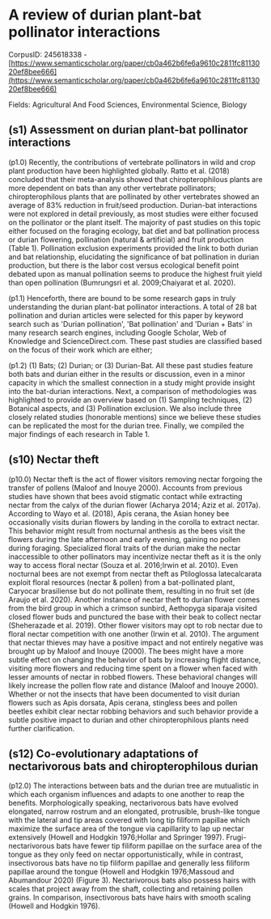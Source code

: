 # A review of durian plant-bat pollinator interactions

CorpusID: 245618338 - [https://www.semanticscholar.org/paper/cb0a462b6fe6a9610c2811fc8113020ef8bee666](https://www.semanticscholar.org/paper/cb0a462b6fe6a9610c2811fc8113020ef8bee666)

Fields: Agricultural And Food Sciences, Environmental Science, Biology

## (s1) Assessment on durian plant-bat pollinator interactions
(p1.0) Recently, the contributions of vertebrate pollinators in wild and crop plant production have been highlighted globally. Ratto et al. (2018) concluded that their meta-analysis showed that chiropterophilous plants are more dependent on bats than any other vertebrate pollinators; chiropterophilous plants that are pollinated by other vertebrates showed an average of 83% reduction in fruit/seed production. Durian-bat interactions were not explored in detail previously, as most studies were either focused on the pollinator or the plant itself. The majority of past studies on this topic either focused on the foraging ecology, bat diet and bat pollination process or durian flowering, pollination (natural & artificial) and fruit production (Table 1). Pollination exclusion experiments provided the link to both durian and bat relationship, elucidating the significance of bat pollination in durian production, but there is the labor cost versus ecological benefit point debated upon as manual pollination seems to produce the highest fruit yield than open pollination (Bumrungsri et al. 2009;Chaiyarat et al. 2020).

(p1.1) Henceforth, there are bound to be some research gaps in truly understanding the durian plant-bat pollinator interactions. A total of 28 bat pollination and durian articles were selected for this paper by keyword search such as 'Durian pollination', 'Bat pollination' and 'Durian + Bats' in many research search engines, including Google Scholar, Web of Knowledge and ScienceDirect.com. These past studies are classified based on the focus of their work which are either;

(p1.2) (1) Bats; (2) Durian; or (3) Durian-Bat. All these past studies feature both bats and durian either in the results or discussion, even in a minor capacity in which the smallest connection in a study might provide insight into the bat-durian interactions. Next, a comparison of methodologies was highlighted to provide an overview based on (1) Sampling techniques, (2) Botanical aspects, and (3) Pollination exclusion. We also include three closely related studies (honorable mentions) since we believe these studies can be replicated the most for the durian tree. Finally, we compiled the major findings of each research in Table 1.
## (s10) Nectar theft
(p10.0) Nectar theft is the act of flower visitors removing nectar forgoing the transfer of pollens (Maloof and Inouye 2000). Accounts from previous studies have shown that bees avoid stigmatic contact while extracting nectar from the calyx of the durian flower (Acharya 2014; Aziz et al. 2017a). According to Wayo et al. (2018), Apis cerana, the Asian honey bee occasionally visits durian flowers by landing in the corolla to extract nectar. This behavior might result from nocturnal anthesis as the bees visit the flowers during the late afternoon and early evening, gaining no pollen during foraging. Specialized floral traits of the durian make the nectar inaccessible to other pollinators may incentivize nectar theft as it is the only way to access floral nectar (Souza et al. 2016;Irwin et al. 2010). Even nocturnal bees are not exempt from nectar theft as Ptiloglossa latecalcarata exploit floral resources (nectar & pollen) from a bat-pollinated plant, Caryocar brasiliense but do not pollinate them, resulting in no fruit set (de Araujo et al. 2020). Another instance of nectar theft to durian flower comes from the bird group in which a crimson sunbird, Aethopyga siparaja visited closed flower buds and punctured the base with their beak to collect nectar (Sheherazade et al. 2019). Other flower visitors may opt to rob nectar due to floral nectar competition with one another (Irwin et al. 2010). The argument that nectar thieves may have a positive impact and not entirely negative was brought up by Maloof and Inouye (2000). The bees might have a more subtle effect on changing the behavior of bats by increasing flight distance, visiting more flowers and reducing time spent on a flower when faced with lesser amounts of nectar in robbed flowers. These behavioral changes will likely increase the pollen flow rate and distance (Maloof and Inouye 2000). Whether or not the insects that have been documented to visit durian flowers such as Apis dorsata, Apis cerana, stingless bees and pollen beetles exhibit clear nectar robbing behaviors and such behavior provide a subtle positive impact to durian and other chiropterophilous plants need further clarification.
## (s12) Co-evolutionary adaptations of nectarivorous bats and chiropterophilous durian
(p12.0) The interactions between bats and the durian tree are mutualistic in which each organism influences and adapts to one another to reap the benefits. Morphologically speaking, nectarivorous bats have evolved elongated, narrow rostrum and an elongated, protrusible, brush-like tongue with the lateral and tip areas covered with long tip filiform papillae which maximize the surface area of the tongue via capillarity to lap up nectar extensively (Howell and Hodgkin 1976;Hollar and Springer 1997). Frugi-nectarivorous bats have fewer tip filiform papillae on the surface area of the tongue as they only feed on nectar opportunistically, while in contrast, insectivorous bats have no tip filiform papillae and generally less filiform papillae around the tongue (Howell and Hodgkin 1976;Massoud and Abumandour 2020) (Figure 3). Nectarivorous bats also possess hairs with scales that project away from the shaft, collecting and retaining pollen grains. In comparison, insectivorous bats have hairs with smooth scaling (Howell and Hodgkin 1976).

